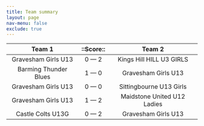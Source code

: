 ```yaml
---
title: Team summary
layout: page
nav-menu: false
exclude: true
---
```




|        Team 1         |  ::Score::  |           Team 2            |
|:---------------------:|:-----------:|:---------------------------:|
|  Gravesham Girls U13  | 0 &mdash; 2 |  Kings Hill HILL U3 GIRLS   |
| Barming Thunder Blues | 1 &mdash; 0 |     Gravesham Girls U13     |
|  Gravesham Girls U13  | 0 &mdash; 0 |   Sittingbourne U13 Girls   |
|  Gravesham Girls U13  | 1 &mdash; 2 | Maidstone United U12 Ladies |
|   Castle Colts U13G   | 0 &mdash; 2 |     Gravesham Girls U13     |

 <br /><br /><br />